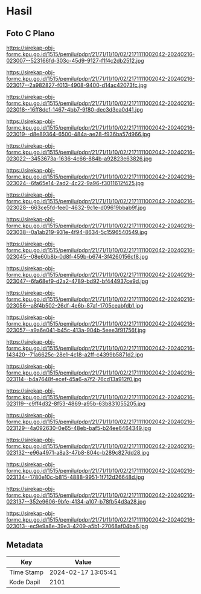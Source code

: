 # Hasil

## Foto C Plano

https://sirekap-obj-formc.kpu.go.id/1515/pemilu/pdpr/21/71/11/10/02/2171111002042-20240216-023007--523166fd-303c-45d9-9127-f1f4c2db2512.jpg

https://sirekap-obj-formc.kpu.go.id/1515/pemilu/pdpr/21/71/11/10/02/2171111002042-20240216-023017--2a982827-f013-4908-9400-d14ac42073fc.jpg

https://sirekap-obj-formc.kpu.go.id/1515/pemilu/pdpr/21/71/11/10/02/2171111002042-20240216-023018--16ff8dcf-1467-4bb7-9f80-dec3d3ea0d41.jpg

https://sirekap-obj-formc.kpu.go.id/1515/pemilu/pdpr/21/71/11/10/02/2171111002042-20240216-023019--d8e89364-6500-484a-ae28-f936ba57d966.jpg

https://sirekap-obj-formc.kpu.go.id/1515/pemilu/pdpr/21/71/11/10/02/2171111002042-20240216-023022--3453673a-1636-4c66-884b-a92823e63826.jpg

https://sirekap-obj-formc.kpu.go.id/1515/pemilu/pdpr/21/71/11/10/02/2171111002042-20240216-023024--6fa65e14-2ad2-4c22-9a96-f3011612f425.jpg

https://sirekap-obj-formc.kpu.go.id/1515/pemilu/pdpr/21/71/11/10/02/2171111002042-20240216-023028--663ce5fd-fee0-4632-9c1e-d09619bbab9f.jpg

https://sirekap-obj-formc.kpu.go.id/1515/pemilu/pdpr/21/71/11/10/02/2171111002042-20240216-023038--0a1ab219-931e-4f94-8634-5c1596540549.jpg

https://sirekap-obj-formc.kpu.go.id/1515/pemilu/pdpr/21/71/11/10/02/2171111002042-20240216-023045--08e60b8b-0d8f-459b-b674-3f4260156cf8.jpg

https://sirekap-obj-formc.kpu.go.id/1515/pemilu/pdpr/21/71/11/10/02/2171111002042-20240216-023047--6fa68ef9-d2a2-4789-bd92-bf444937ce9d.jpg

https://sirekap-obj-formc.kpu.go.id/1515/pemilu/pdpr/21/71/11/10/02/2171111002042-20240216-023056--a8f4b502-26df-4e6b-87a1-1705ceabfdb1.jpg

https://sirekap-obj-formc.kpu.go.id/1515/pemilu/pdpr/21/71/11/10/02/2171111002042-20240216-023057--a9a6e041-b45c-413a-904b-5eee3f91756f.jpg

https://sirekap-obj-formc.kpu.go.id/1515/pemilu/pdpr/21/71/11/10/02/2171111002042-20240216-143420--71a6625c-28e1-4c18-a2ff-c4399b5871d2.jpg

https://sirekap-obj-formc.kpu.go.id/1515/pemilu/pdpr/21/71/11/10/02/2171111002042-20240216-023114--b4a7648f-ecef-45a6-a7f2-76cd13a912f0.jpg

https://sirekap-obj-formc.kpu.go.id/1515/pemilu/pdpr/21/71/11/10/02/2171111002042-20240216-023119--c9ff4d32-8f53-4869-a95b-63b831055205.jpg

https://sirekap-obj-formc.kpu.go.id/1515/pemilu/pdpr/21/71/11/10/02/2171111002042-20240216-023129--4a092630-0e65-48eb-baf5-b24ee6464349.jpg

https://sirekap-obj-formc.kpu.go.id/1515/pemilu/pdpr/21/71/11/10/02/2171111002042-20240216-023132--e96a4971-a8a3-47b8-804c-b289c827dd28.jpg

https://sirekap-obj-formc.kpu.go.id/1515/pemilu/pdpr/21/71/11/10/02/2171111002042-20240216-023134--1780e10c-b815-4888-9951-1f712d26648d.jpg

https://sirekap-obj-formc.kpu.go.id/1515/pemilu/pdpr/21/71/11/10/02/2171111002042-20240216-023137--352e9606-9bfe-4134-a107-b78fb54d3a28.jpg

https://sirekap-obj-formc.kpu.go.id/1515/pemilu/pdpr/21/71/11/10/02/2171111002042-20240216-023013--ec9e9a8e-39e3-4209-a5b1-27068af04ba6.jpg


## Metadata

| Key        | Value               |
| ---------- | ------------------- |
| Time Stamp | 2024-02-17 13:05:41 |
| Kode Dapil | 2101                |



